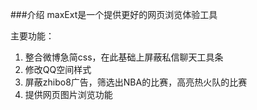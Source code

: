 ###介绍
maxExt是一个提供更好的网页浏览体验工具

主要功能：

1. 整合微博急简css，在此基础上屏蔽私信聊天工具条
2. 修改QQ空间样式
3. 屏蔽zhibo8广告，筛选出NBA的比赛，高亮热火队的比赛
4. 提供网页图片浏览功能
